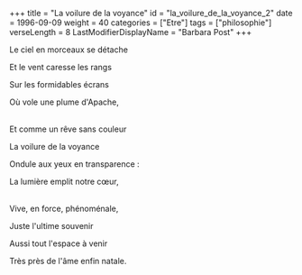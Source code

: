 +++
title = "La voilure de la voyance"
id = "la_voilure_de_la_voyance_2"
date = 1996-09-09
weight = 40
categories = ["Etre"]
tags = ["philosophie"]
verseLength = 8
LastModifierDisplayName = "Barbara Post"
+++

Le ciel en morceaux se détache

Et le vent caresse les rangs

Sur les formidables écrans

Où vole une plume d'Apache,

 \
Et comme un rêve sans couleur

La voilure de la voyance

Ondule aux yeux en transparence :

La lumière emplit notre cœur,

 \
Vive, en force, phénoménale,

Juste l'ultime souvenir

Aussi tout l'espace à venir

Très près de l'âme enfin natale.
